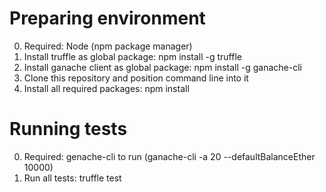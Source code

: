# Preparing environment
0) Required: Node (npm package manager)
1) Install truffle as global package: npm install -g truffle
2) Install ganache client as global package: npm install -g ganache-cli
3) Clone this repository and position command line into it
4) Install all required packages: npm install

# Running tests
0) Required: genache-cli to run (ganache-cli -a 20 --defaultBalanceEther 10000)
1) Run all tests: truffle test
